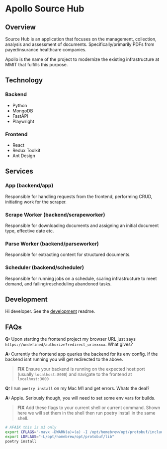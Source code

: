 # Apollo Source Hub

## Overview

Source Hub is an application that focuses on the management, collection, analysis and assessment of documents. Specifically/primarily PDFs from payer/insurance healthcare companies.

Apollo is the name of the project to modernize the existing infrastructure at MMIT that fulfills this purpose.

## Technology

### Backend

- Python
- MongoDB
- FastAPI
- Playwright

### Frontend

- React
- Redux Toolkit
- Ant Design

## Services

### App (backend/app)

Responsible for handling requests from the frontend, performing CRUD, initiating work for the scraper.

### Scrape Worker (backend/scrapeworker)

Responsible for downloading documents and assigning an initial document type, effective date etc.

### Parse Worker (backend/parseworker)

Responsible for extracting content for structured documents.

### Scheduler (backend/scheduler)

Responsible for running jobs on a schedule, scaling infrastructure to meet demand, and failing/rescheduling abandoned tasks.

## Development

Hi developer. See the [development](/docs/DEVELOPMENT.md) readme.

## FAQs

**Q:** Upon starting the frontend project my browser URL just says `https://undefined/authorize?redirect_uri=xxxx`. What gives?

**A:** Currently the frontend app queries the backend for its env config. If the backend isnt running you will get redirected to the above.

> **FIX** Ensure your backend is running on the expected host:port (usually `localhost:8000`) and navigate to the frontend at `localhost:3000`

**Q:** I run `poetry install` on my Mac M1 and get errors. Whats the deal?

**A:** Apple. Seriously though, you will need to set some env vars for builds.

> **FIX** Add these flags to your current shell or current command. Shown here we will set them in the shell then run poetry install in the same shell.

```bash
# AFAIK this is m1 only
export CFLAGS="-mavx -DWARN(a)=(a) -I /opt/homebrew/opt/protobuf/include"
export LDFLAGS="-L/opt/homebrew/opt/protobuf/lib"
poetry install
```
